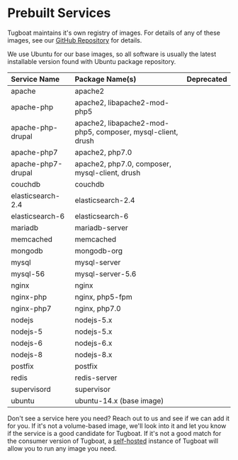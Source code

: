 # Prebuilt Services

Tugboat maintains it's own registry of images. For details of any of these images, see our [GitHub Repository](https://github.com/Lullabot/tugboat-registry) for details. 

We use Ubuntu for our base images, so all software is usually the latest installable version found with Ubuntu package repository.


| Service Name      | Package Name(s)                                             | Deprecated  |
| :------------     |:--------------                                              | :------:    |
| apache            | apache2                                                     |             |
| apache-php        | apache2, libapache2-mod-php5                                |             |
| apache-php-drupal | apache2, libapache2-mod-php5, composer, mysql-client, drush |             |
| apache-php7       | apache2, php7.0                                             |             |
| apache-php7-drupal| apache2, php7.0, composer, mysql-client, drush              |             |
| couchdb           | couchdb                                                     |             |
| elasticsearch-2.4 | elasticsearch-2.4                                           |             |
| elasticsearch-6   | elasticsearch-6                                             |             |
| mariadb           | mariadb-server                                              |             |
| memcached         | memcached                                                   |             |
| mongodb           | mongodb-org                                                 |             |
| mysql             | mysql-server                                                |             |
| mysql-56          | mysql-server-5.6                                            |             |
| nginx             | nginx                                                       |             |
| nginx-php         | nginx, php5-fpm                                             |             |
| nginx-php7        | nginx, php7.0                                               |             |
| nodejs            | nodejs-5.x                                                  |             |
| nodejs-5          | nodejs-5.x                                                  |             |
| nodejs-6          | nodejs-6.x                                                  |             |
| nodejs-8          | nodejs-8.x                                                  |             |
| postfix           | postfix                                                     |             |
| redis             | redis-server                                                |             |
| supervisord       | supervisor                                                  |             |
| ubuntu            | ubuntu-14.x (base image)                                    |             |

Don't see a service here you need? Reach out to us and see if we can add it for you. If it's not a volume-based image, we'll look into it and let you know if the service is a good candidate for Tugboat. If it's not a good match for the consumer version of Tugboat, a [self-hosted](https://tugboat.qa/enterprise) instance of Tugboat will allow you to run any image you need. 
